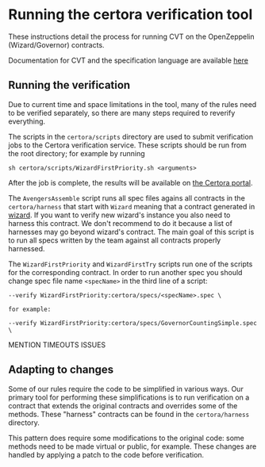 # Running the certora verification tool

These instructions detail the process for running CVT on the OpenZeppelin (Wizard/Governor) contracts.

Documentation for CVT and the specification language are available
[here](https://certora.atlassian.net/wiki/spaces/CPD/overview)

## Running the verification

Due to current time and space limitations in the tool, many of the rules need to
be verified separately, so there are many steps required to reverify everything.

The scripts in the `certora/scripts` directory are used to submit verification
jobs to the Certora verification service. These scripts should be run from the
root directory; for example by running

```
sh certora/scripts/WizardFirstPriority.sh <arguments>
```

After the job is complete, the results will be available on
[the Certora portal](https://vaas-stg.certora.com/).

The `AvengersAssemble` script runs all spec files agains all contracts in the `certora/harness` that start with `Wizard` meaning that a contract generated in [wizard](`certora/scripts`). If you want to verify new wizard's instance you also need to harness this contract. We don't recommend to do it because a list of harnesses may go beyond wizard's contract. The main goal of this script is to run all specs written by the team against all contracts properly harnessed.

The `WizardFirstPriority` and `WizardFirstTry` scripts run one of the scripts for the corresponding contract. In order to run another spec you should change spec file name `<specName>` in the third line of a script:

```
--verify WizardFirstPriority:certora/specs/<specName>.spec \

for example:

--verify WizardFirstPriority:certora/specs/GovernorCountingSimple.spec \
```


MENTION TIMEOUTS ISSUES


## Adapting to changes

Some of our rules require the code to be simplified in various ways. Our
primary tool for performing these simplifications is to run verification on a
contract that extends the original contracts and overrides some of the methods.
These "harness" contracts can be found in the `certora/harness` directory.

This pattern does require some modifications to the original code: some methods
need to be made virtual or public, for example. These changes are handled by
applying a patch to the code before verification.
